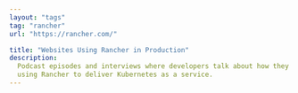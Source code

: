 ```yaml
---
layout: "tags"
tag: "rancher"
url: "https://rancher.com/"

title: "Websites Using Rancher in Production"
description:
  Podcast episodes and interviews where developers talk about how they are
  using Rancher to deliver Kubernetes as a service.
---
```

